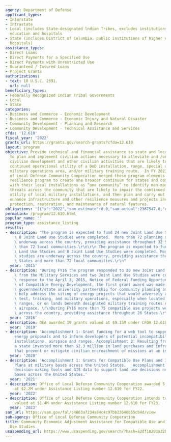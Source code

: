 ```yaml
---
agency: Department of Defense
applicant_types:
- Interstate
- Intrastate
- Local (includes State-designated lndian Tribes, excludes institutions of higher
  education and hospitals
- State (includes District of Columbia, public institutions of higher education and
  hospitals)
assistance_types:
- Direct Loans
- Direct Payments for a Specified Use
- Direct Payments with Unrestricted Use
- Guaranteed / Insured Loans
- Project Grants
authorizations:
- text: 10 U.S.C. 2391.
  url: null
beneficiary_types:
- Federally Recognized Indian Tribal Governments
- Local
- State
categories:
- Business and Commerce - Economic Development
- Business and Commerce - Economic Injury and Natural Disaster
- Community Development - Planning and Research
- Community Development - Technical Assistance and Services
cfda: '12.610'
fiscal_year: '2022'
grants_url: https://grants.gov/search-grants?cfda=12.610
layout: program
objective: Provide technical and financial assistance to state and local governments
  to plan and implement civilian actions necessary to alleviate and /or prevent incompatible
  civilian development and other civilian activities that are likely to impair the
  continued operational utility of a DoD installation, range, special use air space,
  military operations area, and/or military training route.  In FY 2023, the Office
  of Local Defense Community Cooperation merged these program elements with the installation
  resilience program to create one broader continuum for states and communities partner
  with their local installations as “one community” to identify man-made or natural
  threats across the community that are likely to impair the continued operational
  utility of local military installations, and then plan and carry out responses to
  enhance infrastructure and other resilience measures and projects involving the
  protection, restoration, and maintenance of natural features.
obligations: '[{"x":"2022","sam_estimate":0.0,"sam_actual":2367547.0,"usa_spending_actual":18785428.0},{"x":"2023","sam_estimate":1000000.0,"sam_actual":0.0,"usa_spending_actual":40351157.1},{"x":"2024","sam_estimate":1000000.0,"sam_actual":0.0,"usa_spending_actual":43972475.3}]'
permalink: /program/12.610.html
popular_name: ''
program_type: assistance_listing
results:
- description: "The program is expected to fund 24 new Joint Land Use Studies and\
    \ 8 Joint Land Use Studies were completed.  More than 72 planning studies are\
    \ underway across the country, providing assistance throughout 32 States and more\
    \ than 72 local communities.\r\n\r\n The program is expected to fund 24 new Joint\
    \ Land Use Studies and 8 Joint Land Use Studies were completed. More than 72 planning\
    \ studies are underway across the country, providing assistance throughout 32\
    \ States and more than 72 local communities.\r\n"
  year: '2015'
- description: "During FY16 the program responded to 20 new Joint Land Use Study nominations\
    \ from the Military Services and two Joint Land Use Studies were completed.  In\
    \ response to the April 3, 2015, Notice of Federal Funding Opportunity for Siting\
    \ of Compatible Energy Development, the first grant award was made to a local\
    \ government/state university partnership for community planning assistance to\
    \ help address the siting of energy projects that would adversely affect DoD's\
    \ test, training, and military operations, especially when located near installations,\
    \ ranges, or on lands beneath designated military training routes or special use\
    \ airspace. \r\nDuring FY16 more than 75 compatible use projects were underway\
    \ across the country, providing assistance throughout 26 States.\r\n"
  year: '2016'
- description: OEA awarded 19 grants valued at $9.15M under CFDA 12.610 in FY19.
  year: '2019'
- description: 'Accomplishment 1: Grant funding for a web tool to support renewable
    energy proposals and to inform developers of potential incompatibility with military
    installations, airspace and ranges. Accomplishment 2: Resulting from a grant award,
    a state invested more than $2.3 million in land purchases and infrastructure projects
    that prevent or mitigate civilian encroachment of missions at an installation.'
  year: '2020'
- description: 'Accomplishment 1: Grants for Compatible Use Plans and Implementation
    Plans at military bases across the United States.   Accomplishment 2: Grants for
    decision-making tools and GIS data to support land use decisions near military
    bases across the United States.'
  year: '2021'
- description: Office of Local Defense Community Cooperation awarded 5 grants valued
    at $2.2M under Assistance Listing number 12.610 for FY22.
  year: '2022'
- description: Office of Local Defense Community Cooperation intends to award 5 grants
    valued at $1.4M under Assistance Listing number 12.610 for FY23.
  year: '2023'
sam_url: https://sam.gov/fal/c4863a7234a84c4c97bb23648b55cb4d/view
sub-agency: Office of Local Defense Community Cooperation
title: Community Economic Adjustment Assistance for Compatible Use and Joint Land
  Use Studies
usaspending_url: https://www.usaspending.gov/search/?hash=a2df10203a32bfab799dbcb3e13325eb
---
```

